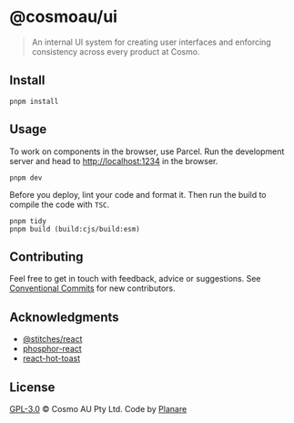 # @cosmoau/ui

> An internal UI system for creating user interfaces and enforcing consistency across every product at Cosmo.

## Install

```
pnpm install
```

## Usage

To work on components in the browser, use Parcel. Run the development server and head to [http://localhost:1234](http://localhost:1234) in the browser.

```
pnpm dev
```

Before you deploy, lint your code and format it. Then run the build to compile the code with `TSC`.

```
pnpm tidy
pnpm build (build:cjs/build:esm)
```

## Contributing

Feel free to get in touch with feedback, advice or suggestions. See [Conventional Commits](https://gist.github.com/dolmios/0e33c579a500d87fc6f44df6cde97259) for new contributors.

## Acknowledgments

- [@stitches/react](https://github.com/stitchesjs/stitches)
- [phosphor-react](https://github.com/phosphor-icons/phosphor-react)
- [react-hot-toast](https://github.com/timolins/react-hot-toast)

## License

[GPL-3.0](https://github.com/cosmoau/ui/blob/main/LICENSE.md) © Cosmo AU Pty Ltd. Code by [Planare](https://github.com/planare)
